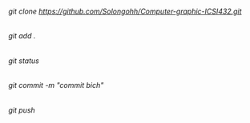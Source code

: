 ###### git clone https://github.com/Solongohh/Computer-graphic-ICSI432.git
###### git add .
###### git status
###### git commit -m "commit bich"
###### git push
